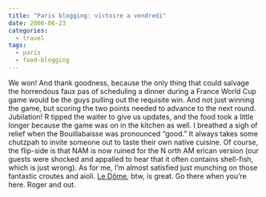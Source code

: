 ```yaml
---
title: "Paris blogging: victoire a vendredi"
date: 2006-06-23
categories:
  - travel
tags:
  - paris
  - food-blogging
---
```


We won! And thank goodness, because the only thing that could salvage the horrendous faux pas of scheduling a dinner during a France World Cup game would be the guys pulling out the requisite win. And not just winning the game, but scoring the two points needed to advance to the next round. Jubilation! R tipped the waiter to give us updates, and the food took a little longer because the game was on in the kitchen as well. I breathed a sigh of relief when the Bouillabaisse was pronounced “good.” It always takes some chutzpah to invite someone out to taste their own native cuisine. Of course, the flip-side is that NAM is now ruined for the N orth AM erican version (our guests were shocked and appalled to hear that it often contains shell-fish, which is just wrong). As for me, I’m almost satisfied just munching on those fantastic croutes and aioli. [Le Dôme](https://bistrotledome.fr/fr), btw, is great. Go there when you’re here. Roger and out.
